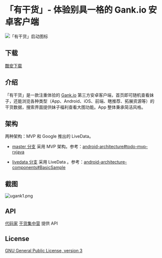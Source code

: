 # 「有干货」- 体验别具一格的 Gank.io 安卓客户端


![「有干货」启动图标](https://github.com/Bakumon/UGank/raw/master/art/ic_launcher.png)

## 下载

[酷安下载](http://www.coolapk.com/apk/me.bakumon.ugank)

## 介绍

「有干货」是一款注重体验的 [Gank.io](http://gank.io) 第三方安卓客户端，首页即可随机查看妹子，还能浏览各种类型（App、Android、iOS、前端、瞎推荐、拓展资源等）的干货数据，搜索界面提供妹子福利查看大图功能。App 整体秉承简洁风格。

## 架构

两种架构：MVP 和 Google 推出的 LiveData。


- [master 分支](https://github.com/Bakumon/UGank/tree/master) 采用 MVP 架构。参考：[android-architecture#todo-mvp-rxjava](https://github.com/googlesamples/android-architecture/tree/todo-mvp-rxjava)

- [livedata 分支](https://github.com/Bakumon/UGank/tree/livedata) 采用 LiveData 。参考：[android-architecture-components#BasicSample](https://github.com/googlesamples/android-architecture-components/tree/master/BasicSample)

## 截图

![ugank1.png](https://github.com/Bakumon/UGank/raw/livedata/art/ugank.png)


## API
 [代码家](https://github.com/daimajia)  [干货集中营](http://gank.io/) 提供 API

## License

[GNU General Public License, version 3](https://github.com/Bakumon/UGank/blob/master/LICENSE)